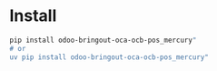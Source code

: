 # Install

```bash
pip install odoo-bringout-oca-ocb-pos_mercury"
# or
uv pip install odoo-bringout-oca-ocb-pos_mercury"
```
